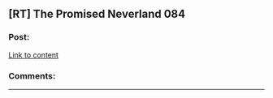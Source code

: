 ## [RT] The Promised Neverland 084

### Post:

[Link to content](https://readms.net/r/neverland/084/5035/1)

### Comments:

---

